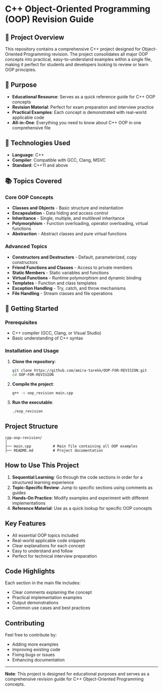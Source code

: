 # C++ Object-Oriented Programming (OOP) Revision Guide

## 📝 Project Overview

This repository contains a comprehensive C++ project designed for Object-Oriented Programming revision. The project consolidates all major OOP concepts into practical, easy-to-understand examples within a single file, making it perfect for students and developers looking to review or learn OOP principles.

## 🎯 Purpose

- **Educational Resource**: Serves as a quick reference guide for C++ OOP concepts
- **Revision Material**: Perfect for exam preparation and interview practice  
- **Practical Examples**: Each concept is demonstrated with real-world applicable code
- **All-in-One**: Everything you need to know about C++ OOP in one comprehensive file

## 🔧 Technologies Used

- **Language**: C++
- **Compiler**: Compatible with GCC, Clang, MSVC
- **Standard**: C++11 and above

## 📚 Topics Covered

### Core OOP Concepts
- **Classes and Objects** - Basic structure and instantiation
- **Encapsulation** - Data hiding and access control
- **Inheritance** - Single, multiple, and multilevel inheritance
- **Polymorphism** - Function overloading, operator overloading, virtual functions
- **Abstraction** - Abstract classes and pure virtual functions

### Advanced Topics
- **Constructors and Destructors** - Default, parameterized, copy constructors
- **Friend Functions and Classes** - Access to private members
- **Static Members** - Static variables and functions
- **Virtual Functions** - Runtime polymorphism and dynamic binding
- **Templates** - Function and class templates
- **Exception Handling** - Try, catch, and throw mechanisms
- **File Handling** - Stream classes and file operations

## 🚀 Getting Started

### Prerequisites
- C++ compiler (GCC, Clang, or Visual Studio)
- Basic understanding of C++ syntax

### Installation and Usage

1. **Clone the repository**:
   ```bash
   git clone https://github.com/amira-tarekk/OOP-FOR-REVISION.git
   cd OOP-FOR-REVISION
   ```

2. **Compile the project**:
   ```bash
   g++ -o oop_revision main.cpp
   ```

3. **Run the executable**:
   ```bash
   ./oop_revision
   ```

##  Project Structure

```
cpp-oop-revision/
│
├── main.cpp          # Main file containing all OOP examples
├── README.md         # Project documentation
```

## How to Use This Project

1. **Sequential Learning**: Go through the code sections in order for a structured learning experience
2. **Topic-Specific Review**: Jump to specific sections using comments as guides
3. **Hands-On Practice**: Modify examples and experiment with different implementations
4. **Reference Material**: Use as a quick lookup for specific OOP concepts

##  Key Features

 - All essential OOP topics included
 - Real-world applicable code snippets
 - Clear explanations for each concept
 - Easy to understand and follow
 - Perfect for technical interview preparation

##  Code Highlights

Each section in the main file includes:
- Clear comments explaining the concept
- Practical implementation examples
- Output demonstrations
- Common use cases and best practices

##  Contributing

Feel free to contribute by:
- Adding more examples
- Improving existing code
- Fixing bugs or issues
- Enhancing documentation



---

**Note**: This project is designed for educational purposes and serves as a comprehensive revision guide for C++ Object-Oriented Programming concepts.

